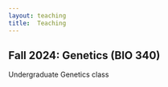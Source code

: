 ```yaml
---
layout: teaching
title:  Teaching
---
```





## Fall 2024: Genetics (BIO 340)
Undergraduate Genetics class